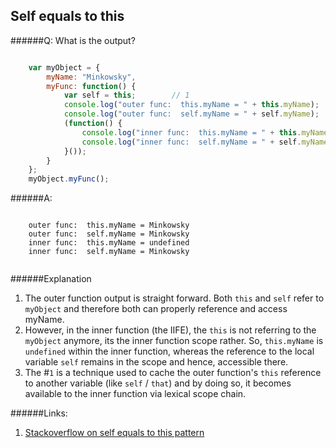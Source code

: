 ## Self equals to this

######Q: What is the output?

```js

	var myObject = {
	    myName: "Minkowsky",
    	myFunc: function() {
        	var self = this;		// 1
        	console.log("outer func:  this.myName = " + this.myName);
        	console.log("outer func:  self.myName = " + self.myName);
        	(function() {
            	console.log("inner func:  this.myName = " + this.myName);
            	console.log("inner func:  self.myName = " + self.myName);
        	}());
    	}
	};
	myObject.myFunc();

```

######A: 

```	
	
	outer func:  this.myName = Minkowsky
	outer func:  self.myName = Minkowsky
	inner func:  this.myName = undefined
	inner func:  self.myName = Minkowsky
	
```

######Explanation

1. The outer function output is straight forward. Both `this` and `self` refer to `myObject` and therefore both can properly reference and access myName.
2. However, in the inner function (the IIFE), the `this` is not referring to the `myObject` anymore, its the inner function scope rather. So, `this.myName` is `undefined` within the inner function, whereas the reference to the local variable `self` remains in the scope and hence, accessible there.
3. The #`1` is a technique used to cache the outer function's `this` reference to another variable (like `self` / `that`) and by doing so, it becomes available to the inner function via lexical scope chain.


######Links:
1. [Stackoverflow on self equals to this pattern](http://stackoverflow.com/questions/337878/var-self-this)
